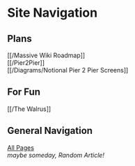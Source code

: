 # Site Navigation

## Plans

[[/Massive Wiki Roadmap]]  
[[/Pier2Pier]]  
[[/Diagrams/Notional Pier 2 Pier Screens]]

## For Fun

[[/The Walrus]]

## General Navigation

[All Pages](/all-pages.html)  
_maybe someday, Random Article!_
